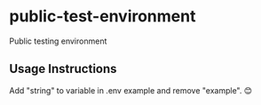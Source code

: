 # public-test-environment
Public testing environment


## Usage Instructions

Add "string" to variable in .env example and remove "example". 😊
